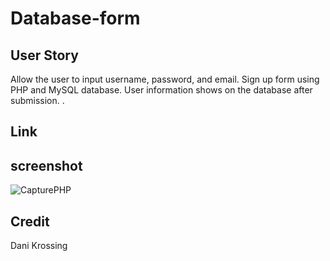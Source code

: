 # Database-form

## User Story
Allow the user to input username, password, and email.
Sign up form using PHP and MySQL database.
User information shows on the database after submission.
.




## Link 



## screenshot
![CapturePHP](https://github.com/Sarahsegla/Database-form/assets/117079336/ff659b00-f6f3-4d96-b96d-d47d670508de)



## Credit
Dani Krossing
